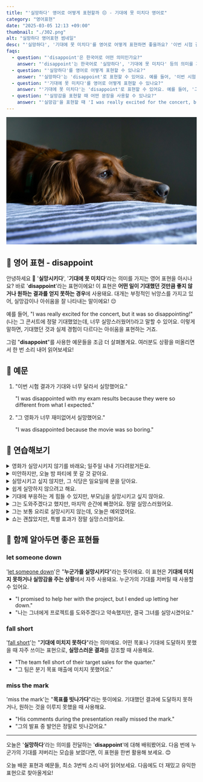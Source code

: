 ```yaml
---
title: "'실망하다' 영어로 어떻게 표현할까 😔 - 기대에 못 미치다 영어로"
category: "영어표현"
date: "2025-03-05 12:13 +09:00"
thumbnail: "./302.png"
alt: "실망하다 영어표현 썸네일"
desc: "'실망하다', '기대에 못 미치다'를 영어로 어떻게 표현하면 좋을까요? '이번 시험 결과가 기대와 너무 달라서 실망했어요.', '그 영화가 너무 재미없어서 실망했어요.' 등을 영어로 표현하는 법을 배워봅시다. 다양한 예문을 통해서 연습하고 본인의 표현으로 만들어 보세요."
faqs:
  - question: "'disappoint'은 한국어로 어떤 의미인가요?"
    answer: "'disappoint'는 한국어로 '실망하다', '기대에 못 미치다' 등의 의미를 가지고 있어요. 어떤 일이 기대했던 것만큼 좋지 않거나 원하는 결과를 얻지 못할 때 사용해요."
  - question: "'실망하다'를 영어로 어떻게 표현할 수 있나요?"
    answer: "'실망하다'는 'disappoint'로 표현할 수 있어요. 예를 들어, '이번 시험 결과가 기대와 너무 달라서 실망했어요'는 'I was disappointed with my exam results because they were so different from what I expected'로 말할 수 있어요."
  - question: "'기대에 못 미치다'를 영어로 어떻게 표현할 수 있나요?"
    answer: "'기대에 못 미치다'는 'disappoint'로 표현할 수 있어요. 예를 들어, '그 영화가 너무 재미없어서 실망했어요'는 'I was disappointed because the movie was so boring'로 말할 수 있어요."
  - question: "'실망감을 표현할 때 어떤 문장을 사용할 수 있나요?"
    answer: "'실망감'을 표현할 때 'I was really excited for the concert, but it was so disappointing!' 같은 문장을 사용할 수 있어요."
---
```


![축 쳐져있는 강아지](./302-1.jpg)

## 🌟 영어 표현 - disappoint

안녕하세요 👋 '**실망시키다**', '**기대에 못 미치다**'라는 의미를 가지는 영어 표현을 아시나요? 바로 '**disappoint**'라는 표현이에요! 이 표현은 **어떤 일이 기대했던 것만큼 좋지 않거나 원하는 결과를 얻지 못하는 경우**에 사용돼요. 대개는 부정적인 뉘앙스를 가지고 있어, 실망감이나 아쉬움을 잘 나타내는 말이에요! 😔

예를 들어, "I was really excited for the concert, but it was so disappointing!" (나는 그 콘서트에 정말 기대했었는데, 너무 실망스러웠어!)라고 말할 수 있어요. 이렇게 말하면, 기대했던 것과 실제 경험이 다르다는 아쉬움을 표현하는 거죠.

그럼 "**disappoint**"를 사용한 예문들을 조금 더 살펴볼게요. 여러분도 상황을 떠올리면서 한 번 소리 내어 읽어보세요!

## 📖 예문

1. "이번 시험 결과가 기대와 너무 달라서 실망했어요."

   "I was disappointed with my exam results because they were so different from what I expected."

2. "그 영화가 너무 재미없어서 실망했어요."

   "I was disappointed because the movie was so boring."

## 💬 연습해보기

<details>
<summary>영화가 실망시키지 않기를 바래요; 일주일 내내 기다려왔거든요.</summary>
<span>I hope the movie isn't going to disappoint; I've been looking forward to it all week.</span>
</details>

<details>
<summary>미안하지만, 오늘 밤 파티에 못 갈 것 같아요.</summary>
<span>I hate to disappoint you, but I won't be able to make it to the party tonight.</span>
</details>

<details>
<summary>실망시키고 싶지 않지만, 그 식당은 일요일에 문을 닫아요.</summary>
<span>Not to disappoint you, but the restaurant is closed on Sundays.</span>
</details>

<details>
<summary>쉽게 실망하지 않으려고 해요.</summary>
<span>I try not to be disappointed easily.</span>
</details>

<details>
<summary>기대에 부응하는 게 힘들 수 있지만, 부모님을 실망시키고 싶지 않아요.</summary>
<span>It can be tough living up to expectations, but I don't want to disappoint my parents.</span>
</details>

<details>
<summary>그는 도와주겠다고 했지만, 마지막 순간에 빠졌어요. 정말 실망스러웠어요.</summary>
<span>He said he'd help me, but then he bailed <a href="/blog/in-english/221.at-the-last-minute/">at the last minute</a>. It was really disappointing.</span>
</details>

<details>
<summary>그는 보통 요리로 실망시키지 않는데, 오늘은 예외였어요.</summary>
<span>His cooking is usually not disappointing, but tonight was an exception.</span>
</details>

<details>
<summary>쇼는 괜찮았지만, 특별 효과가 정말 실망스러웠어요.</summary>
<span>The show was alright, but the special effects were really disappointing.</span>
</details>

## 🤝 함께 알아두면 좋은 표현들

### let someone down

'[let someone down](/blog/in-english/120.let-someone-down/)'은 "**누군가를 실망시키다**"라는 뜻이에요. 이 표현은 **기대에 미치지 못하거나 실망감을 주는 상황**에서 자주 사용돼요. 누군가의 기대를 저버릴 때 사용할 수 있어요.

- "I promised to help her with the project, but I ended up letting her down."
- "나는 그녀에게 프로젝트를 도와주겠다고 약속했지만, 결국 그녀를 실망시켰어요."

### fall short

'[fall short](/blog/in-english/284.fall-short/)'는 "**기대에 미치지 못하다**"라는 의미예요. 어떤 목표나 기대에 도달하지 못했을 때 자주 쓰이는 표현으로, **실망스러운 결과**를 강조할 때 사용해요.

- "The team fell short of their target sales for the quarter."
- "그 팀은 분기 목표 매출에 미치지 못했어요."

### miss the mark

'miss the mark'는 "**목표를 빗나가다**"라는 뜻이에요. 기대했던 결과에 도달하지 못하거나, 원하는 것을 이루지 못했을 때 사용해요.

- "His comments during the presentation really missed the mark."
- "그의 발표 중 발언은 정말로 빗나갔어요."

---

오늘은 '**실망하다**'라는 의미를 전달하는 '**disappoint**'에 대해 배워봤어요. 다음 번에 누군가의 기대를 저버리는 모습을 보였다면, 이 표현을 한번 활용해 보세요. 😊

오늘 배운 표현과 예문들, 최소 3번씩 소리 내어 읽어보세요. 다음에도 더 재밌고 유익한 표현으로 찾아올게요!
